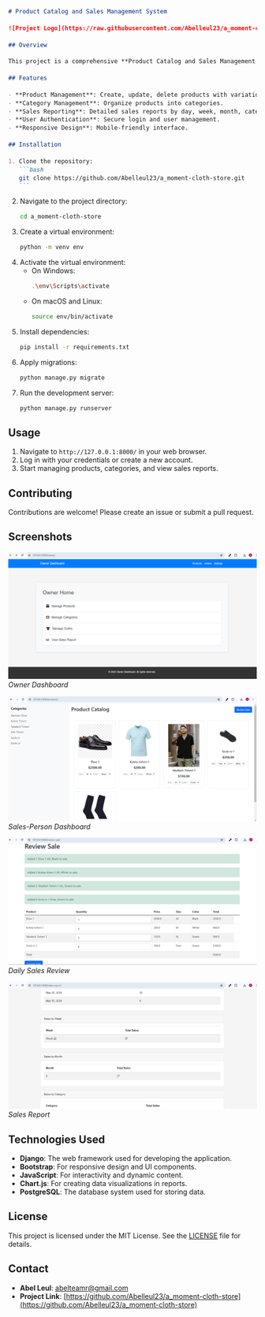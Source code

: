 ````markdown
# Product Catalog and Sales Management System

![Project Logo](https://raw.githubusercontent.com/Abelleul23/a_moment-cloth-store/main/media/product_images/clothing%20logo.avif)

## Overview

This project is a comprehensive **Product Catalog and Sales Management System** built using Django. It allows users to manage products, categories, and sales with advanced features and a user-friendly interface.

## Features

- **Product Management**: Create, update, delete products with variations (size, color).
- **Category Management**: Organize products into categories.
- **Sales Reporting**: Detailed sales reports by day, week, month, category, and product.
- **User Authentication**: Secure login and user management.
- **Responsive Design**: Mobile-friendly interface.

## Installation

1. Clone the repository:
   ```bash
   git clone https://github.com/Abelleul23/a_moment-cloth-store.git
   ```
````

2. Navigate to the project directory:
   ```bash
   cd a_moment-cloth-store
   ```
3. Create a virtual environment:
   ```bash
   python -m venv env
   ```
4. Activate the virtual environment:
   - On Windows:
     ```bash
     .\env\Scripts\activate
     ```
   - On macOS and Linux:
     ```bash
     source env/bin/activate
     ```
5. Install dependencies:
   ```bash
   pip install -r requirements.txt
   ```
6. Apply migrations:
   ```bash
   python manage.py migrate
   ```
7. Run the development server:
   ```bash
   python manage.py runserver
   ```

## Usage

1. Navigate to `http://127.0.0.1:8000/` in your web browser.
2. Log in with your credentials or create a new account.
3. Start managing products, categories, and view sales reports.

## Contributing

Contributions are welcome! Please create an issue or submit a pull request.

## Screenshots

![Owner Dashboard](https://raw.githubusercontent.com/Abelleul23/a_moment-cloth-store/main/media/product_images/owner_dashboard.png)
_Owner Dashboard_

![Sales-Person Dashboard](https://raw.githubusercontent.com/Abelleul23/a_moment-cloth-store/main/media/product_images/sale-person_dashboard.png)
_Sales-Person Dashboard_

![Daily Sales Review](https://raw.githubusercontent.com/Abelleul23/a_moment-cloth-store/main/media/product_images/review_sale.png)
_Daily Sales Review_

![Sales Report](https://raw.githubusercontent.com/Abelleul23/a_moment-cloth-store/main/media/product_images/view-sale_report.png)
_Sales Report_

## Technologies Used

- **Django**: The web framework used for developing the application.
- **Bootstrap**: For responsive design and UI components.
- **JavaScript**: For interactivity and dynamic content.
- **Chart.js**: For creating data visualizations in reports.
- **PostgreSQL**: The database system used for storing data.

## License

This project is licensed under the MIT License. See the [LICENSE](LICENSE) file for details.

## Contact

- **Abel Leul**: abelteamr@gmail.com
- **Project Link**: [https://github.com/Abelleul23/a_moment-cloth-store](https://github.com/Abelleul23/a_moment-cloth-store)

```

```
